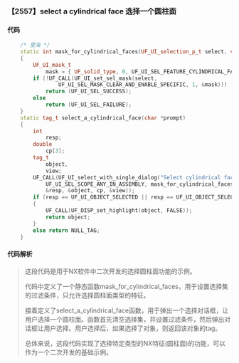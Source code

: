 ### 【2557】select a cylindrical face 选择一个圆柱面

#### 代码

```cpp
    /* 里海 */  
    static int mask_for_cylindrical_faces(UF_UI_selection_p_t select, void *type)  
    {  
        UF_UI_mask_t  
            mask = { UF_solid_type, 0, UF_UI_SEL_FEATURE_CYLINDRICAL_FACE };  
        if (!UF_CALL(UF_UI_set_sel_mask(select,  
                UF_UI_SEL_MASK_CLEAR_AND_ENABLE_SPECIFIC, 1, &mask)))  
            return (UF_UI_SEL_SUCCESS);  
        else  
            return (UF_UI_SEL_FAILURE);  
    }  
    static tag_t select_a_cylindrical_face(char *prompt)  
    {  
        int  
            resp;  
        double  
            cp[3];  
        tag_t  
            object,  
            view;  
        UF_CALL(UF_UI_select_with_single_dialog("Select cylindrical face", prompt,  
            UF_UI_SEL_SCOPE_ANY_IN_ASSEMBLY, mask_for_cylindrical_faces, NULL,  
            &resp, &object, cp, &view));  
        if (resp == UF_UI_OBJECT_SELECTED || resp == UF_UI_OBJECT_SELECTED_BY_NAME)  
        {  
            UF_CALL(UF_DISP_set_highlight(object, FALSE));  
            return object;  
        }  
        else return NULL_TAG;  
    }

```

#### 代码解析

> 这段代码是用于NX软件中二次开发的选择圆柱面功能的示例。
>
> 代码中定义了一个静态函数mask_for_cylindrical_faces，用于设置选择集的过滤条件，只允许选择圆柱面类型的特征。
>
> 接着定义了select_a_cylindrical_face函数，用于弹出一个选择对话框，让用户选择一个圆柱面。函数首先清空选择集，并设置过滤条件，然后弹出对话框让用户选择。用户选择后，如果选择了对象，则返回该对象的tag。
>
> 总体来说，这段代码实现了选择特定类型的NX特征(圆柱面)的功能，可以作为一个二次开发的基础示例。
>
